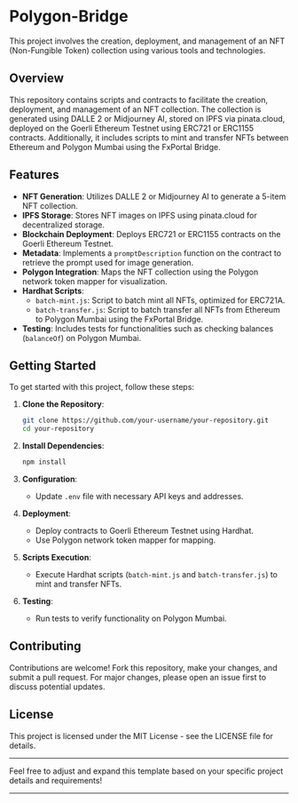 # Polygon-Bridge

This project involves the creation, deployment, and management of an NFT (Non-Fungible Token) collection using various tools and technologies.

## Overview

This repository contains scripts and contracts to facilitate the creation, deployment, and management of an NFT collection. The collection is generated using DALLE 2 or Midjourney AI, stored on IPFS via pinata.cloud, deployed on the Goerli Ethereum Testnet using ERC721 or ERC1155 contracts. Additionally, it includes scripts to mint and transfer NFTs between Ethereum and Polygon Mumbai using the FxPortal Bridge.

## Features

- **NFT Generation**: Utilizes DALLE 2 or Midjourney AI to generate a 5-item NFT collection.
- **IPFS Storage**: Stores NFT images on IPFS using pinata.cloud for decentralized storage.
- **Blockchain Deployment**: Deploys ERC721 or ERC1155 contracts on the Goerli Ethereum Testnet.
- **Metadata**: Implements a `promptDescription` function on the contract to retrieve the prompt used for image generation.
- **Polygon Integration**: Maps the NFT collection using the Polygon network token mapper for visualization.
- **Hardhat Scripts**:
  - `batch-mint.js`: Script to batch mint all NFTs, optimized for ERC721A.
  - `batch-transfer.js`: Script to batch transfer all NFTs from Ethereum to Polygon Mumbai using the FxPortal Bridge.
- **Testing**: Includes tests for functionalities such as checking balances (`balanceOf`) on Polygon Mumbai.

## Getting Started

To get started with this project, follow these steps:

1. **Clone the Repository**:
   ```bash
   git clone https://github.com/your-username/your-repository.git
   cd your-repository
   ```

2. **Install Dependencies**:
   ```bash
   npm install
   ```

3. **Configuration**:
   - Update `.env` file with necessary API keys and addresses.

4. **Deployment**:
   - Deploy contracts to Goerli Ethereum Testnet using Hardhat.
   - Use Polygon network token mapper for mapping.

5. **Scripts Execution**:
   - Execute Hardhat scripts (`batch-mint.js` and `batch-transfer.js`) to mint and transfer NFTs.

6. **Testing**:
   - Run tests to verify functionality on Polygon Mumbai.

## Contributing

Contributions are welcome! Fork this repository, make your changes, and submit a pull request. For major changes, please open an issue first to discuss potential updates.

## License

This project is licensed under the MIT License - see the LICENSE file for details.

---

Feel free to adjust and expand this template based on your specific project details and requirements!
- - -
